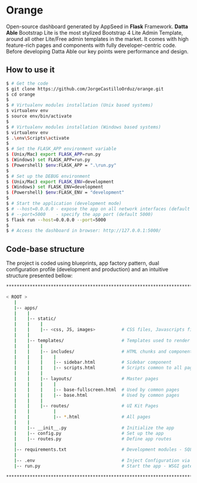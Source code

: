 # Orange

Open-source dashboard generated by AppSeed in **Flask** Framework. **Datta Able** Bootstrap Lite is the most stylized Bootstrap 4 Lite Admin Template, around all other Lite/Free admin templates in the market. It comes with high feature-rich pages and components with fully developer-centric code. Before developing Datta Able our key points were performance and design.

## How to use it

```bash
$ # Get the code
$ git clone https://github.com/JorgeCastilloOrduz/orange.git
$ cd orange
$
$ # Virtualenv modules installation (Unix based systems)
$ virtualenv env
$ source env/bin/activate
$
$ # Virtualenv modules installation (Windows based systems)
$ virtualenv env
$ .\env\Scripts\activate
$
$ # Set the FLASK_APP environment variable
$ (Unix/Mac) export FLASK_APP=run.py
$ (Windows) set FLASK_APP=run.py
$ (Powershell) $env:FLASK_APP = ".\run.py"
$
$ # Set up the DEBUG environment
$ (Unix/Mac) export FLASK_ENV=development
$ (Windows) set FLASK_ENV=development
$ (Powershell) $env:FLASK_ENV = "development"
$
$ # Start the application (development mode)
$ # --host=0.0.0.0 - expose the app on all network interfaces (default 127.0.0.1)
$ # --port=5000    - specify the app port (default 5000)  
$ flask run --host=0.0.0.0 --port=5000
$
$ # Access the dashboard in browser: http://127.0.0.1:5000/
```

## Code-base structure

The project is coded using blueprints, app factory pattern, dual configuration profile (development and production) and an intuitive structure presented bellow:

```bash
***********************************************************************************************************

< ROOT >
   |
   |-- apps/
   |    |
   |    |-- static/
   |    |    |   
   |    |    |-- <css, JS, images>          # CSS files, Javascripts files
   |    |
   |    |-- templates/                      # Templates used to render pages
   |    |    |
   |    |    |-- includes/                  # HTML chunks and components
   |    |    |    |
   |    |    |    |-- sidebar.html          # Sidebar component
   |    |    |    |-- scripts.html          # Scripts common to all pages
   |    |    |
   |    |    |-- layouts/                   # Master pages
   |    |    |    |
   |    |    |    |-- base-fullscreen.html  # Used by common pages
   |    |    |    |-- base.html             # Used by common pages
   |    |    |
   |    |    |-- routes/                    # UI Kit Pages
   |    |         |
   |    |         |-- *.html                # All pages
   |    |
   |    |-- __init__.py                     # Initialize the app
   |    |-- config.py                       # Set up the app
   |    |-- routes.py                       # Define app routes
   |
   |-- requirements.txt                     # Development modules - SQLite storage
   |
   |-- .env                                 # Inject Configuration via Environment
   |-- run.py                               # Start the app - WSGI gateway

***********************************************************************************************************
```